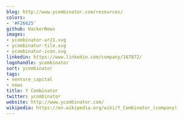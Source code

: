 ```yaml
---
blog: http://www.ycombinator.com/resources/
colors:
- '#F26625'
github: HackerNews
images:
- ycombinator-ar21.svg
- ycombinator-tile.svg
- ycombinator-icon.svg
linkedin: https://www.linkedin.com/company/167872/
logohandle: ycombinator
sort: ycombinator
tags:
- venture_capital
- news
title: Y Combinator
twitter: ycombinator
website: http://www.ycombinator.com/
wikipedia: https://en.wikipedia.org/wiki/Y_Combinator_(company)
---
```

